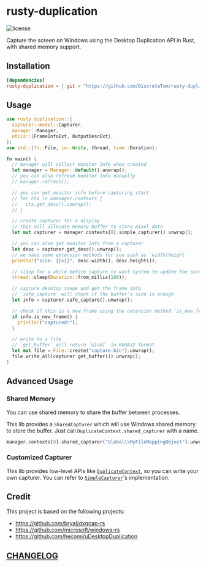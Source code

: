 # rusty-duplication

![license](https://img.shields.io/github/license/DiscreteTom/rusty-duplication?style=flat-square)

Capture the screen on Windows using the Desktop Duplication API in Rust, with shared memory support.

## Installation

```toml
[dependencies]
rusty-duplication = { git = "https://github.com/DiscreteTom/rusty-duplication" }
```

## Usage

```rs
use rusty_duplication::{
  capturer::model::Capturer,
  manager::Manager,
  utils::{FrameInfoExt, OutputDescExt},
};
use std::{fs::File, io::Write, thread, time::Duration};

fn main() {
  // manager will collect monitor info when created
  let manager = Manager::default().unwrap();
  // you can also refresh monitor info manually
  // manager.refresh();

  // you can get monitor info before capturing start
  // for ctx in &manager.contexts {
  //   ctx.get_desc().unwrap();
  // }

  // create capturer for a display
  // this will allocate memory buffer to store pixel data
  let mut capturer = manager.contexts[0].simple_capturer().unwrap();

  // you can also get monitor info from a capturer
  let desc = capturer.get_desc().unwrap();
  // we have some extension methods for you such as `width/height`
  println!("size: {}x{}", desc.width(), desc.height());

  // sleep for a while before capture to wait system to update the screen
  thread::sleep(Duration::from_millis(100));

  // capture desktop image and get the frame info
  // `safe_capture` will check if the buffer's size is enough
  let info = capturer.safe_capture().unwrap();

  // check if this is a new frame using the extension method `is_new_frame`
  if info.is_new_frame() {
    println!("captured!");
  }

  // write to a file
  // `get_buffer` will return `&[u8]` in BGRA32 format
  let mut file = File::create("capture.bin").unwrap();
  file.write_all(capturer.get_buffer()).unwrap();
}
```

## Advanced Usage

### Shared Memory

You can use shared memory to share the buffer between processes.

This lib provides a `SharedCapturer` which will use Windows shared memory to store the buffer. Just call `DuplicateContext.shared_capturer` with a name.

```rs
manager.contexts[0].shared_capturer("Global\\MyFileMappingObject").unwrap();
```

### Customized Capturer

This lib provides low-level APIs like [`DuplicateContext`](https://github.com/DiscreteTom/rusty-duplication/blob/main/src/duplicate_context.rs), so you can write your own capturer. You can refer to [`SimpleCapturer`](https://github.com/DiscreteTom/rusty-duplication/blob/main/src/capturer/simple.rs)'s implementation.

## Credit

This project is based on the following projects:

- https://github.com/bryal/dxgcap-rs
- https://github.com/microsoft/windows-rs
- https://github.com/hecomi/uDesktopDuplication

## [CHANGELOG](https://github.com/DiscreteTom/rusty-duplication/blob/main/CHANGELOG.md)
